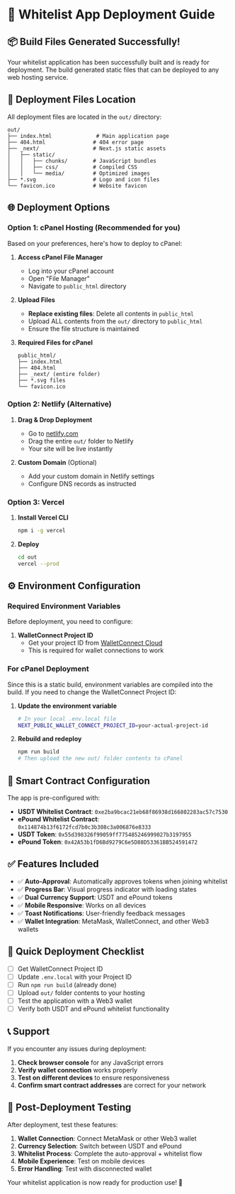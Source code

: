 # 🚀 Whitelist App Deployment Guide

## 📦 Build Files Generated Successfully!

Your whitelist application has been successfully built and is ready for deployment. The build generated static files that can be deployed to any web hosting service.

## 📁 Deployment Files Location

All deployment files are located in the `out/` directory:

```
out/
├── index.html              # Main application page
├── 404.html               # 404 error page  
├── _next/                 # Next.js static assets
│   ├── static/
│   │   ├── chunks/        # JavaScript bundles
│   │   ├── css/           # Compiled CSS
│   │   └── media/         # Optimized images
├── *.svg                  # Logo and icon files
└── favicon.ico            # Website favicon
```

## 🌐 Deployment Options

### Option 1: cPanel Hosting (Recommended for you)

Based on your preferences, here's how to deploy to cPanel:

1. **Access cPanel File Manager**
   - Log into your cPanel account
   - Open "File Manager"
   - Navigate to `public_html` directory

2. **Upload Files**
   - **Replace existing files**: Delete all contents in `public_html`
   - Upload ALL contents from the `out/` directory to `public_html`
   - Ensure the file structure is maintained

3. **Required Files for cPanel**
   ```
   public_html/
   ├── index.html
   ├── 404.html
   ├── _next/ (entire folder)
   ├── *.svg files
   └── favicon.ico
   ```

### Option 2: Netlify (Alternative)

1. **Drag & Drop Deployment**
   - Go to [netlify.com](https://netlify.com)
   - Drag the entire `out/` folder to Netlify
   - Your site will be live instantly

2. **Custom Domain** (Optional)
   - Add your custom domain in Netlify settings
   - Configure DNS records as instructed

### Option 3: Vercel

1. **Install Vercel CLI**
   ```bash
   npm i -g vercel
   ```

2. **Deploy**
   ```bash
   cd out
   vercel --prod
   ```

## ⚙️ Environment Configuration

### Required Environment Variables

Before deployment, you need to configure:

1. **WalletConnect Project ID**
   - Get your project ID from [WalletConnect Cloud](https://cloud.walletconnect.com/)
   - This is required for wallet connections to work

### For cPanel Deployment

Since this is a static build, environment variables are compiled into the build. If you need to change the WalletConnect Project ID:

1. **Update the environment variable**
   ```bash
   # In your local .env.local file
   NEXT_PUBLIC_WALLET_CONNECT_PROJECT_ID=your-actual-project-id
   ```

2. **Rebuild and redeploy**
   ```bash
   npm run build
   # Then upload the new out/ folder contents to cPanel
   ```

## 🔧 Smart Contract Configuration

The app is pre-configured with:

- **USDT Whitelist Contract**: `0xe2ba9bcac21eb68f86938d166802283ac57c7530`
- **ePound Whitelist Contract**: `0x114874b13f6172fcd7b0c3b308c3a006876e8333`
- **USDT Token**: `0x55d398326f99059ff775485246999027b3197955`
- **ePound Token**: `0x42A53b1fD6Bd9279C6e5D88D53361BB524591472`

## ✅ Features Included

- ✅ **Auto-Approval**: Automatically approves tokens when joining whitelist
- ✅ **Progress Bar**: Visual progress indicator with loading states
- ✅ **Dual Currency Support**: USDT and ePound tokens
- ✅ **Mobile Responsive**: Works on all devices
- ✅ **Toast Notifications**: User-friendly feedback messages
- ✅ **Wallet Integration**: MetaMask, WalletConnect, and other Web3 wallets

## 🚀 Quick Deployment Checklist

- [ ] Get WalletConnect Project ID
- [ ] Update `.env.local` with your Project ID
- [ ] Run `npm run build` (already done)
- [ ] Upload `out/` folder contents to your hosting
- [ ] Test the application with a Web3 wallet
- [ ] Verify both USDT and ePound whitelist functionality

## 📞 Support

If you encounter any issues during deployment:

1. **Check browser console** for any JavaScript errors
2. **Verify wallet connection** works properly
3. **Test on different devices** to ensure responsiveness
4. **Confirm smart contract addresses** are correct for your network

## 🎯 Post-Deployment Testing

After deployment, test these features:

1. **Wallet Connection**: Connect MetaMask or other Web3 wallet
2. **Currency Selection**: Switch between USDT and ePound
3. **Whitelist Process**: Complete the auto-approval + whitelist flow
4. **Mobile Experience**: Test on mobile devices
5. **Error Handling**: Test with disconnected wallet

Your whitelist application is now ready for production use! 🎉
